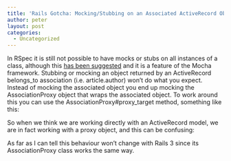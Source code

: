 ```yaml
---
title: 'Rails Gotcha: Mocking/Stubbing on an Associated ActiveRecord Object'
author: peter
layout: post
categories:
  - Uncategorized
---
```

In RSpec it is still not possible to have mocks or stubs on all instances of a class, although this [has been suggested][1] and it is a feature of the Mocha framework. Stubbing or mocking an object returned by an ActiveRecord belongs\_to association (i.e. article.author) won’t do what you expect. Instead of mocking the associated object you end up mocking the AssociationProxy object that wraps the associated object. To work around this you can use the AssociationProxy#proxy\_target method, something like this:



So when we think we are working directly with an ActiveRecord model, we are in fact working with a proxy object, and this can be confusing:



As far as I can tell this behaviour won’t change with Rails 3 since its AssociationProxy class works the same way.

 [1]: https://rspec.lighthouseapp.com/projects/5645-rspec/tickets/28-6791-stub-return-values-for-all-instances-of-a-class#ticket-28-2